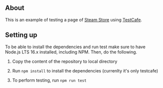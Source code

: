 ## About

This is an example of testing a page of [Steam Store](https://store.steampowered.com/) using [TestCafe](https://testcafe.io).

## Setting up 
To be able to install the dependencies and run test make sure to have Node.js LTS 16.x installed, including NPM. Then, do the following.

 1. Copy the content of the repository to local directory

 1. Run `npm install` to install the dependencies (currenlty it's only testcafe)

 1. To perform testing, run `npm run test`